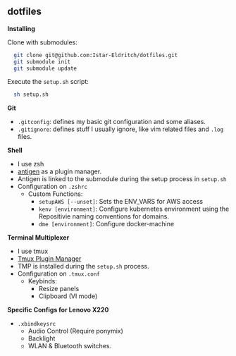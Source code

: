 dotfiles
---

**Installing**

Clone with submodules:
```bash
  git clone git@github.com:Istar-Eldritch/dotfiles.git
  git submodule init
  git submodule update
```

Execute the `setup.sh` script:
```bash
  sh setup.sh
```


**Git**

* `.gitconfig`: defines my basic git configuration and some aliases.
* `.gitignore`: defines stuff I usually ignore, like vim related files and `.log` files.


**Shell**

* I use zsh
* [antigen](http://antigen.sharats.me/) as a plugin manager.
* Antigen is linked to the submodule during the setup process in `setup.sh`
* Configuration on `.zshrc`
  * Custom Functions:
    - `setupAWS [--unset]`: Sets the ENV_VARS for AWS access 
    - `kenv [environment]`: Configure kubernetes environment using the Repositivie naming conventions for domains.
    - `dme [environment]`: Configure docker-machine 

**Terminal Multiplexer**

* I use tmux
* [Tmux Plugin Manager](https://github.com/tmux-plugins/tpm)
* TMP is installed during the `setup.sh` process.
* Configuration on `.tmux.conf`
  * Keybinds:
    - Resize panels
    - Clipboard (VI mode)

**Specific Configs for Lenovo X220**

* `.xbindkeysrc`
  - Audio Control (Require ponymix)
  - Backlight
  - WLAN & Bluetooth switches.
